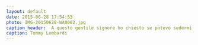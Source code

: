 ```yaml
---
layout: default
date: 2015-06-28 17:54:53
photo: IMG-20150628-WA0002.jpg
caption_header:  A questo gentile signore ho chiesto se potevo sedermi sulla panca. Permesso negato.
caption: Tommy Lombardi
---
```

